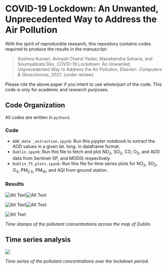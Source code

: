 # COVID-19 Lockdown: An Unwanted, Unprecedented Way to Address the Air Pollution

With the spirit of reproducible research, this repository contains codes required to produce the results in the manuscript:

> Sushma Kumari, Avinash Chand Yadav, Manabendra Saharia, and Soumyabrata Dev, COVID-19 Lockdown: An Unwanted, Unprecedented Way to Address the Air Pollution, *Elsevier- Computers & Geosciences*, 2021. (under review)

Please cite the above paper if you intent to use whole/part of the code. This code is only for academic and research purposes.

## Code Organization
All codes are written in `python3`.
 
### Code
+ `AOD_data _extraction.ipynb`: Run this jupyter notebook to extract the AOD values in a given lat. long. in dataframe format.  
+ `Dublin.ipynb`: Run this file to fetch and plot NO<sub>2</sub>, SO<sub>2</sub>, CO, O<sub>3</sub>, and AOD data from Sentinel-5P, and MODIS respectively. 
+ `Dublin_TS_plots.ipynb`: Run this file for time series plots for NO<sub>2</sub>, SO<sub>2</sub>, O<sub>3</sub>, PM<sub>2.5</sub>, PM<sub>10</sub>, and AQI from ground station. 


### Results
![Alt Text](https://github.com/Sushma7870-git/Air-Quality-analysis-over-Dublin-during-Covid-19-Lockdown-using-Satellite-and-Ground-data/blob/main/charts/NO2.gif)![Alt Text](https://github.com/Sushma7870-git/Air-Quality-analysis-over-Dublin-during-Covid-19-Lockdown-using-Satellite-and-Ground-data/blob/main/charts/SO2.gif)

![Alt Text](https://github.com/Sushma7870-git/Air-Quality-analysis-over-Dublin-during-Covid-19-Lockdown-using-Satellite-and-Ground-data/blob/main/charts/CO.gif)![Alt Text](https://github.com/Sushma7870-git/Air-Quality-analysis-over-Dublin-during-Covid-19-Lockdown-using-Satellite-and-Ground-data/blob/main/charts/O3.gif)

![Alt Text](https://github.com/Sushma7870-git/Air-Quality-analysis-over-Dublin-during-Covid-19-Lockdown-using-Satellite-and-Ground-data/blob/main/charts/AOD.gif)

*Time stamps of the pollutant concentrations across the map of Dublin.*

## Time series analysis 
![](https://github.com/Sushma7870-git/Air-Quality-analysis-over-Dublin-during-Covid-19-Lockdown-using-Satellite-and-Ground-data/blob/main/charts/img.jpg?=200x300)

*Time series of the pollutant concentrations over the lockdown period.*
